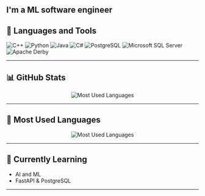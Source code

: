 I'm a ML software engineer
---

## 🧰 Languages and Tools
![C++](https://img.shields.io/badge/C++-00599C?style=for-the-badge&logo=cplusplus&logoColor=white)
![Python](https://img.shields.io/badge/Python-3670A0?style=for-the-badge&logo=python&logoColor=ffdd54)
![Java](https://img.shields.io/badge/Java-ED8B00?style=for-the-badge&logo=openjdk&logoColor=white)
![C#](https://img.shields.io/badge/C%23-239120?style=for-the-badge&logo=c-sharp&logoColor=white)
![PostgreSQL](https://img.shields.io/badge/PostgreSQL-316192?style=for-the-badge&logo=postgresql&logoColor=white)
![Microsoft SQL Server](https://img.shields.io/badge/Microsoft%20SQL%20Server-CC2927?style=for-the-badge&logo=microsoftsqlserver&logoColor=white)
![Apache Derby](https://img.shields.io/badge/Apache_Derby-003B57?style=for-the-badge&logo=apache&logoColor=white)

---

## 📊 GitHub Stats

<div align="center">

![Most Used Languages](https://github-profile-summary-cards.vercel.app/api/cards/most-commit-language?username=YOUR_USERNAME&theme=tokyonight)

</div>

---

## 🎨 Most Used Languages

<div align="center">

![Most Used Languages](https://github-profile-summary-cards.vercel.app/api/cards/most-commit-language?username=kenakeny&theme=tokyonight)

</div>

---

## 🌱 Currently Learning
- AI and ML  
- FastAPI & PostgreSQL    
---




<!--
**kenakeny/kenakeny** is a ✨ _special_ ✨ repository because its `README.md` (this file) appears on your GitHub profile.

Here are some ideas to get you started:

- 🔭 I’m currently working on ...
- 🌱 I’m currently learning ...
- 👯 I’m looking to collaborate on ...
- 🤔 I’m looking for help with ...
- 💬 Ask me about ...
- 📫 How to reach me: ...
- 😄 Pronouns: ...
- ⚡ Fun fact: ...
-->
